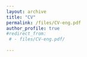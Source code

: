 ```yaml
---
layout: archive
title: "CV"
permalink: /files/CV-eng.pdf
author_profile: true
#redirect_from:
 # - files/CV-eng.pdf/
  
---
```


